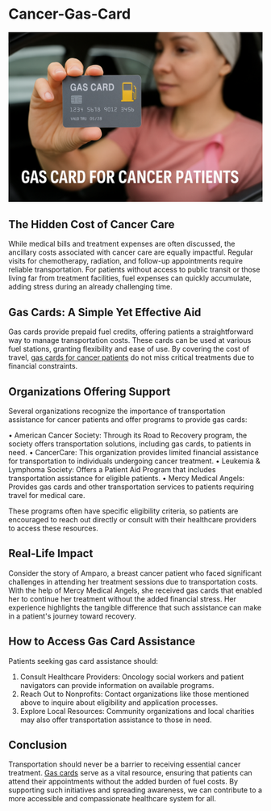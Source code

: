 # Cancer-Gas-Card
![Gas Card for Cancer Patients](https://github.com/rehanjavedofficial/Cancer-Gas-Card/blob/main/Gas%20Card%20Cancer%20Patients.png)

## The Hidden Cost of Cancer Care

While medical bills and treatment expenses are often discussed, the ancillary costs associated with cancer care are equally impactful. Regular visits for chemotherapy, radiation, and follow-up appointments require reliable transportation. For patients without access to public transit or those living far from treatment facilities, fuel expenses can quickly accumulate, adding stress during an already challenging time. 

## Gas Cards: A Simple Yet Effective Aid

Gas cards provide prepaid fuel credits, offering patients a straightforward way to manage transportation costs. These cards can be used at various fuel stations, granting flexibility and ease of use. By covering the cost of travel, [gas cards for cancer patients](https://gascardinfo.com/gas-cards-for-cancer-patients/) do not miss critical treatments due to financial constraints. 

## Organizations Offering Support

Several organizations recognize the importance of transportation assistance for cancer patients and offer programs to provide gas cards:

•	American Cancer Society: Through its Road to Recovery program, the society offers transportation solutions, including gas cards, to patients in need. 
•	CancerCare: This organization provides limited financial assistance for transportation to individuals undergoing cancer treatment.
•	Leukemia & Lymphoma Society: Offers a Patient Aid Program that includes transportation assistance for eligible patients. 
•	Mercy Medical Angels: Provides gas cards and other transportation services to patients requiring travel for medical care.

These programs often have specific eligibility criteria, so patients are encouraged to reach out directly or consult with their healthcare providers to access these resources. 

## Real-Life Impact

Consider the story of Amparo, a breast cancer patient who faced significant challenges in attending her treatment sessions due to transportation costs. With the help of Mercy Medical Angels, she received gas cards that enabled her to continue her treatment without the added financial stress. Her experience highlights the tangible difference that such assistance can make in a patient's journey toward recovery. 

## How to Access Gas Card Assistance

Patients seeking gas card assistance should: 

1.	Consult Healthcare Providers: Oncology social workers and patient navigators can provide information on available programs. 
2.	Reach Out to Nonprofits: Contact organizations like those mentioned above to inquire about eligibility and application processes.
3.	Explore Local Resources: Community organizations and local charities may also offer transportation assistance to those in need. 

## Conclusion

Transportation should never be a barrier to receiving essential cancer treatment. [Gas cards](https://gascardinfo.com/) serve as a vital resource, ensuring that patients can attend their appointments without the added burden of fuel costs. By supporting such initiatives and spreading awareness, we can contribute to a more accessible and compassionate healthcare system for all. 
